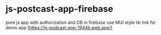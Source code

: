 # js-postcast-app-firebase
pure js app with authorization and DB in firebase 
use MUI style lib
link for demo app [https://js-podcast-app-1944b.web.app/]
